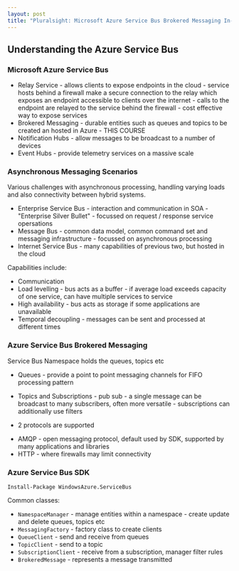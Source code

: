 ```yaml
---
layout: post
title: "Pluralsight: Microsoft Azure Service Bus Brokered Messaging In-depth"
---
```

## Understanding the Azure Service Bus

### Microsoft Azure Service Bus

* Relay Service - allows clients to expose endpoints in the cloud - service hosts behind a firewall make a secure connection to the relay which exposes an endpoint accessible to clients over the internet - calls to the endpoint are relayed to the service behind the firewall - cost effective way to expose services
* Brokered Messaging - durable entities such as queues and topics to be created an hosted in Azure - THIS COURSE
* Notification Hubs - allow messages to be broadcast to a number of devices
* Event Hubs - provide telemetry services on a massive scale

### Asynchronous Messaging Scenarios

Various challenges with asynchronous processing, handling varying loads and also connectivity between hybrid systems.

* Enterprise Service Bus - interaction and communication in SOA - "Enterprise Silver Bullet" - focussed on request / response service opersations
* Message Bus - common data model, common command set and messaging infrastructure - focussed on asynchronous processing
* Internet Service Bus - many capabilities of previous two, but hosted in the cloud

Capabilities include:
* Communication
* Load levelling - bus acts as a buffer - if average load exceeds capacity of one service, can have multiple services to service
* High availability - bus acts as storage if some applications are unavailable
* Temporal decoupling - messages can be sent and processed at different times

### Azure Service Bus Brokered Messaging

Service Bus Namespace holds the queues, topics etc
* Queues - provide a point to point messaging channels for FIFO processing pattern
* Topics and Subscriptions - pub sub - a single message can be broadcast to many subscribers, often more versatile - subscriptions can additionally use filters

* 2 protocols are supported
 - AMQP - open messaging protocol, default used by SDK, supported by many applications and libraries
 - HTTP - where firewalls may limit connectivity

### Azure Service Bus SDK

`Install-Package WindowsAzure.ServiceBus`

Common classes:
* `NamespaceManager` - manage entities within a namespace - create update and delete queues, topics etc
* `MessagingFactory` - factory class to create clients
* `QueueClient` - send and receive from queues
* `TopicClient` - send to a topic
* `SubscriptionClient` - receive from a subscription, manager filter rules
* `BrokeredMessage` - represents a message transmitted


